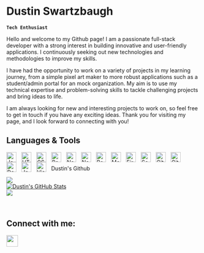 # Dustin Swartzbaugh

**`Tech Enthusiast`**

Hello and welcome to my Github page! I am a passionate full-stack developer with a strong interest in building innovative and user-friendly applications. I continuously seeking out new technologies and methodologies to improve my skills.

I have had the opportunity to work on a variety of projects in my learning journey, from a simple pixel art maker to more robust applications such as a student/admin portal for an mock organization. My aim is to use my technical expertise and problem-solving skills to tackle challenging projects and bring ideas to life.

I am always looking for new and interesting projects to work on, so feel free to get in touch if you have any exciting ideas. Thank you for visiting my page, and I look forward to connecting with you!

## Languages & Tools</br>
<p text-align="center">
<img align="left" alt="JavaScript" width="26px" src="https://cdn.jsdelivr.net/gh/devicons/devicon/icons/javascript/javascript-original.svg" style="padding-right:10px;" />
<img align="left" alt="HTML5" width="26px" src="https://cdn.jsdelivr.net/gh/devicons/devicon/icons/html5/html5-original.svg" style="padding-right:10px;" />
<img align="left" alt="CSS3" width="26px" src="https://cdn.jsdelivr.net/gh/devicons/devicon/icons/css3/css3-original.svg" style="padding-right:10px;" />
<img align="left" alt="React" width="26px" src="https://cdn.jsdelivr.net/gh/devicons/devicon/icons/react/react-original.svg" style="padding-right:10px;" />
<img align="left" alt="Next.js" width="26px" style="padding-right:10px" src="https://cdn.jsdelivr.net/gh/devicons/devicon/icons/nextjs/nextjs-original.svg" />
<img align="left" alt="Node.js" width="26px" src="https://cdn.jsdelivr.net/gh/devicons/devicon/icons/nodejs/nodejs-original.svg" style="padding-right:10px" />
<img align="left" alt="PostgreSQL" width="26px" style="padding-right:10px;" src="https://cdn.jsdelivr.net/gh/devicons/devicon/icons/postgresql/postgresql-original-wordmark.svg" />
<img align="left" alt="MongoDB" width="26px" style="padding-right:10px;" src="https://cdn.jsdelivr.net/gh/devicons/devicon/icons/mongodb/mongodb-original.svg" />
<img align="left" alt="Firebase" width="26px" style="padding-right:10px;" src="https://cdn.jsdelivr.net/gh/devicons/devicon/icons/firebase/firebase-plain.svg" />
<img align="left" alt="Socket.io" width="26px" style="padding-right:10px" src="https://cdn.jsdelivr.net/gh/devicons/devicon/icons/socketio/socketio-original.svg" />
<img align="left" alt="Git" width="26px" style="padding-right:10px;" src="https://cdn.jsdelivr.net/gh/devicons/devicon/icons/git/git-plain.svg" />
<img align="left" alt="GitHub" width="26px" style="padding-right:10px;" src="https://cdn.jsdelivr.net/gh/devicons/devicon/icons/github/github-original.svg" />
<img align="left" alt="Docker" width="26px" style="padding-right:10px;" src="https://cdn.jsdelivr.net/gh/devicons/devicon/icons/docker/docker-plain.svg" />
<img align="left" alt="Jest" width="26px" style="padding-right:10px;" src="https://cdn.jsdelivr.net/gh/devicons/devicon/icons/jest/jest-plain.svg" />
<img align="left" alt="Visual Studio Code" width="26px" style="padding-right:10px;" src="https://cdn.jsdelivr.net/gh/devicons/devicon/icons/vscode/vscode-original.svg" />
</p>
</br>
</br>
Dustin's Github
<p align="left">
  <a href="https://github.com/Swartz-D"><img src="https://github-readme-streak-stats.herokuapp.com/?user=Swartz-D&stroke=14b8a6&background=00000000&ring=ffffff&fire=ffffff&currStreakNum=14b8a6&currStreakLabel=ffffff&sideNums=14b8a6&sideLabels=14b8a6&dates=14b8a6&hide_border=true&" />
  </a>
</br>
  <a href="https://www.github.com/SCP-714"><img src="https://github-readme-stats.vercel.app/api?username=Swartz-D&show_icons=true&hide=&count_private=true&title_color=ffffff&text_color=14b8a6&icon_color=ffffff&bg_color=00000000&hide_border=true&show_icons=true" alt="Dustin's GitHub Stats" />
  </a>
  </br>
  <a><img src="https://github-readme-stats.vercel.app/api/top-langs/?username=Swartz-D&layout=compact&theme=tokyonight&hide_border=true&bg_color=00000000&title_color=ffffff">
</p>
</br>

## Connect with me:
  <a href="https://www.linkedin.com/in/dustin-swartzbaugh-8933b67a/" align='center' target="_blank"  rel="noreferrer noopener">
   <img height=30 width=30 src="https://cdn.jsdelivr.net/gh/devicons/devicon/icons/linkedin/linkedin-original.svg" />
  </a>

